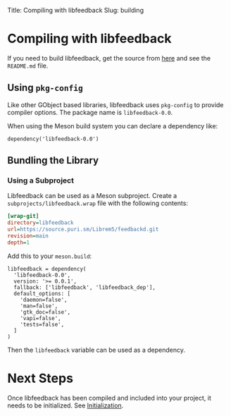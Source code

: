 Title: Compiling with libfeedback
Slug: building

# Compiling with libfeedback

If you need to build libfeedback, get the source from
[here](https://source.puri.sm/Librem5/feedbackd) and see the `README.md` file.

## Using `pkg-config`

Like other GObject based libraries, libfeedback uses `pkg-config` to provide compiler
options. The package name is `libfeedback-0.0`.

When using the Meson build system you can declare a dependency like:

```meson
dependency('libfeedback-0.0')
```

## Bundling the Library

### Using a Subproject

Libfeedback can be used as a Meson subproject.  Create a
`subprojects/libfeedback.wrap` file with the following contents:

```ini
[wrap-git]
directory=libfeedback
url=https://source.puri.sm/Librem5/feedbackd.git
revision=main
depth=1
```

Add this to your `meson.build`:

```meson
libfeedback = dependency(
  'libfeedback-0.0',
  version: '>= 0.0.1',
  fallback: ['libfeedback', 'libfeedback_dep'],
  default_options: [
    'daemon=false',
    'man=false',
    'gtk_doc=false',
    'vapi=false',
    'tests=false',
  ]
)
```

Then the `libfeedback` variable can be used as a dependency.

# Next Steps

Once libfeedback has been compiled and included into your project, it needs to be
initialized. See [Initialization](initialization.html).

